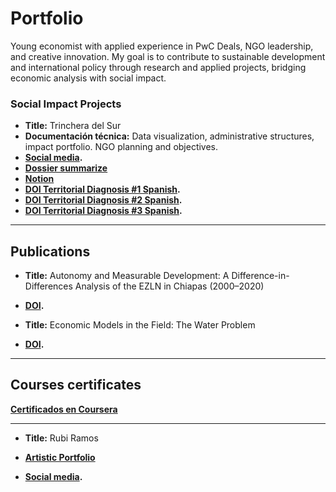 # Portfolio
Young economist with applied experience in PwC Deals, NGO leadership, and creative innovation. My goal is to contribute to sustainable development and international policy through research and applied projects, bridging economic analysis with social impact.

### Social Impact Projects
- **Title:** Trinchera del Sur
- **Documentación técnica:** Data visualization, administrative structures, impact portfolio. NGO planning and objectives.
- **[Social media](https://www.instagram.com/trinchera_del_sur/).**
- **[Dossier summarize]([https://drive.google.com/file/d/1A2VC9jodnCbhvMtD_1kwvt8NzOt4_oCs/view?usp=sharing])**
- **[Notion]([https://www.notion.so/Trinchera-Del-Sur-28bac9b536b9814fb53def91b4a48297?source=copy_link])**
- **[DOI Territorial Diagnosis #1 Spanish](https://doi.org/10.5281/zenodo.16771737).**
- **[DOI Territorial Diagnosis #2 Spanish](https://doi.org/10.5281/zenodo.17066345).**
- **[DOI Territorial Diagnosis #3 Spanish](https://doi.org/10.5281/zenodo.17268378).**

---

##  Publications
- **Title:** Autonomy and Measurable Development: A Difference-in-Differences Analysis of the EZLN in Chiapas (2000–2020)
- **[DOI](https://doi.org/10.5281/zenodo.15616981).**

- **Title:** Economic Models in the Field: The Water Problem
- **[DOI](https://doi.org/10.5281/zenodo.17087076).**

---


## Courses certificates

 **[Certificados en Coursera](https://www.coursera.org/user/399593e29fee8d0dc401f073f681cb1a)**

---

- **Title:** Rubi Ramos

 - **[Artistic Portfolio](https://www.behance.net/grecia_rubi_ramos)**
 - **[Social media](https://www.instagram.com/rr.chaos/).**



